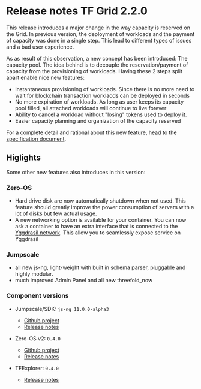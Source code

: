 # Release notes TF Grid 2.2.0

This release introduces a major change in the way capacity is reserved on the Grid. In previous version, the deployment of workloads and the payment of capacity was done in a single step. This lead to different types of issues and a bad user experience.

As as result of this observation, a new concept has been introduced: The capacity pool. The idea behind is to decouple the reservation/payment of capacity from the provisioning of workloads. Having these 2 steps split apart enable nice new features:

* Instantaneous provisioning of workloads. Since there is no more need to wait for blockchain transaction worklaods can be deployed in seconds
* No more expiration of workloads. As long as user keeps its capacity pool filled, all attached workloads will continue to live forever
* Ability to cancel a workload without "losing" tokens used to deploy it.
* Easier capacity planning and organization of the capacity reserved

For a complete detail and rational about this new feature, head to the [specification document](https://github.com/threefoldtech/tfexplorer/blob/master/specs/modify_IT_contract_over_time.md).

## Higlights

Some other new features also introduces in this version:

### Zero-OS

* Hard drive disk are now automatically shutdown when not used. This feature should greatly improve the power consumption of servers with a lot of disks but few actual usage.
* A new networking option is available for your container. You can now ask a container to have an extra interface that is connected to  the [Yggdrasil network](https://yggdrasil-network.github.io). This allow you to seamlessly expose service on Yggdrasil

### Jumpscale

* all new js-ng, light-weight with built in schema parser, pluggable and highly modular.
* much improved Admin Panel and all new threefold_now

### Component versions

* Jumpscale/SDK: `js-ng 11.0.0-alpha3`
  + [Github project](https://github.com/orgs/Threefoldtech/projects/104)
  + [Release notes](https://github.com/threefoldtech/js-sdk/releases/tag/v11.0.0-a3)

* Zero-OS v2: `0.4.0`
  + [Github project](https://github.com/orgs/threefoldtech/projects/72)
  + [Release notes](https://github.com/threefoldtech/zos/releases/tag/v0.4.0)

* TFExplorer: `0.4.0`
  + [Release notes](https://github.com/Threefoldtech/tfexplorer/releases/tag/v0.4.0)
